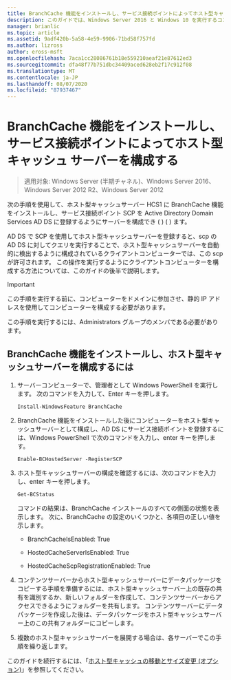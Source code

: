 ```yaml
---
title: BranchCache 機能をインストールし、サービス接続ポイントによってホスト型キャッシュ サーバーを構成する
description: このガイドでは、Windows Server 2016 と Windows 10 を実行するコンピューターに、ホスト型キャッシュモードで BranchCache を展開する手順について説明します。
manager: brianlic
ms.topic: article
ms.assetid: 9adf420b-5a58-4e59-9906-71bd58f757fd
ms.author: lizross
author: eross-msft
ms.openlocfilehash: 7aca1cc28086761b18e559210aeaf21e87612ed3
ms.sourcegitcommit: dfa48f77b751dbc34409aced628eb2f17c912f08
ms.translationtype: MT
ms.contentlocale: ja-JP
ms.lasthandoff: 08/07/2020
ms.locfileid: "87937467"
---
```

# <a name="install-the-branchcache-feature-and-configure-the-hosted-cache-server-by-service-connection-point"></a>BranchCache 機能をインストールし、サービス接続ポイントによってホスト型キャッシュ サーバーを構成する

>適用対象: Windows Server (半期チャネル)、Windows Server 2016、Windows Server 2012 R2、Windows Server 2012

次の手順を使用して、ホスト型キャッシュサーバー HCS1 に BranchCache 機能をインストールし、サービス接続ポイント SCP を Active Directory Domain Services AD DS に登録するようにサーバーを構成でき \( \) \( \) ます。

AD DS で SCP を使用してホスト型キャッシュサーバーを登録すると、scp の AD DS に対してクエリを実行することで、ホスト型キャッシュサーバーを自動的に検出するように構成されているクライアントコンピューターでは、この scp が許可されます。 この操作を実行するようにクライアントコンピューターを構成する方法については、このガイドの後半で説明します。

>[!IMPORTANT]
>この手順を実行する前に、コンピューターをドメインに参加させ、静的 IP アドレスを使用してコンピューターを構成する必要があります。

この手順を実行するには、Administrators グループのメンバである必要があります。

## <a name="to-install-the-branchcache-feature-and-configure-the-hosted-cache-server"></a>BranchCache 機能をインストールし、ホスト型キャッシュサーバーを構成するには

1. サーバーコンピューターで、管理者として Windows PowerShell を実行します。 次のコマンドを入力して、Enter キーを押します。

    ```
    Install-WindowsFeature BranchCache
    ```

2.  BranchCache 機能をインストールした後にコンピューターをホスト型キャッシュサーバーとして構成し、AD DS にサービス接続ポイントを登録するには、Windows PowerShell で次のコマンドを入力し、enter キーを押します。

    ```
    Enable-BCHostedServer -RegisterSCP
    ```

3. ホスト型キャッシュサーバーの構成を確認するには、次のコマンドを入力し、enter キーを押します。

    ```
    Get-BCStatus
    ```

    コマンドの結果は、BranchCache インストールのすべての側面の状態を表示します。 次に、BranchCache の設定のいくつかと、各項目の正しい値を示します。

    -   BranchCacheIsEnabled: True

    -   HostedCacheServerIsEnabled: True

    -   HostedCacheScpRegistrationEnabled: True

4. コンテンツサーバーからホスト型キャッシュサーバーにデータパッケージをコピーする手順を準備するには、ホスト型キャッシュサーバー上の既存の共有を識別するか、新しいフォルダーを作成して、コンテンツサーバーからアクセスできるようにフォルダーを共有します。 コンテンツサーバーにデータパッケージを作成した後は、データパッケージをホスト型キャッシュサーバー上のこの共有フォルダーにコピーします。

5. 複数のホスト型キャッシュサーバーを展開する場合は、各サーバーでこの手順を繰り返します。

このガイドを続行するには、「[ホスト型キャッシュの移動とサイズ変更 &#40;オプション&#41;](6-Bc-Move-Resize-Cache.md)」を参照してください。
